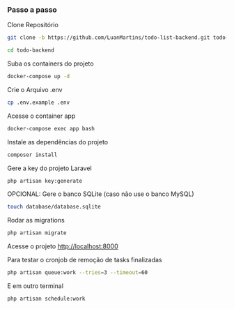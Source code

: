 
### Passo a passo
Clone Repositório
```sh
git clone -b https://github.com/LuanMartins/todo-list-backend.git todo-backend
```
```sh
cd todo-backend
```

Suba os containers do projeto
```sh
docker-compose up -d
```


Crie o Arquivo .env
```sh
cp .env.example .env
```

Acesse o container app
```sh
docker-compose exec app bash
```


Instale as dependências do projeto
```sh
composer install
```

Gere a key do projeto Laravel
```sh
php artisan key:generate
```

OPCIONAL: Gere o banco SQLite (caso não use o banco MySQL)
```sh
touch database/database.sqlite
```

Rodar as migrations
```sh
php artisan migrate
```

Acesse o projeto
[http://localhost:8000](http://localhost:8000)

Para testar o cronjob de remoção de tasks finalizadas

```sh
php artisan queue:work --tries=3 --timeout=60
```

E em outro terminal

```sh
php artisan schedule:work
```